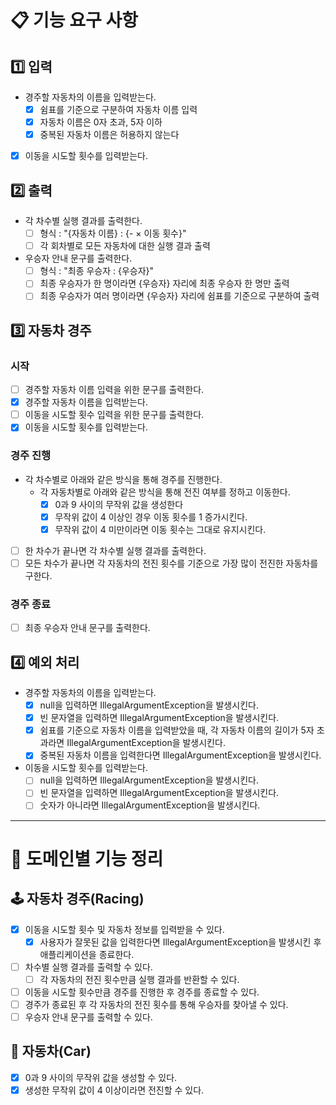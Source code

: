 # 📋 기능 요구 사항
## 1️⃣ 입력
- 경주할 자동차의 이름을 입력받는다.
    - [X] 쉼표를 기준으로 구분하여 자동차 이름 입력
    - [X] 자동차 이름은 0자 초과, 5자 이하
    - [X] 중복된 자동차 이름은 허용하지 않는다
- [X] 이동을 시도할 횟수를 입력받는다.

## 2️⃣ 출력
- 각 차수별 실행 결과를 출력한다.
    - [ ] 형식 : "{자동차 이름} : {- $\times$ 이동 횟수}"
    - [ ] 각 회차별로 모든 자동차에 대한 실행 결과 출력
- 우승자 안내 문구를 출력한다.
    - [ ] 형식 : "최종 우승자 : {우승자}"
    - [ ] 최종 우승자가 한 명이라면 {우승자} 자리에 최종 우승자 한 명만 출력
    - [ ] 최종 우승자가 여러 명이라면 {우승자} 자리에 쉼표를 기준으로 구분하여 출력

## 3️⃣ 자동차 경주
### 시작
- [ ] 경주할 자동차 이름 입력을 위한 문구를 출력한다.
- [X] 경주할 자동차 이름을 입력받는다.
- [ ] 이동을 시도할 횟수 입력을 위한 문구를 출력한다.
- [X] 이동을 시도할 횟수를 입력받는다.

### 경주 진행
- 각 차수별로 아래와 같은 방식을 통해 경주를 진행한다.
    - 각 자동차별로 아래와 같은 방식을 통해 전진 여부를 정하고 이동한다.
        - [X] 0과 9 사이의 무작위 값을 생성한다
        - [X] 무작위 값이 4 이상인 경우 이동 횟수를 1 증가시킨다.
        - [X] 무작위 값이 4 미만이라면 이동 횟수는 그대로 유지시킨다.
- [ ] 한 차수가 끝나면 각 차수별 실행 결과를 출력한다.
- [ ] 모든 차수가 끝나면 각 자동차의 전진 횟수를 기준으로 가장 많이 전진한 자동차를 구한다.

### 경주 종료
- [ ] 최종 우승자 안내 문구를 출력한다.

## 4️⃣ 예외 처리
- 경주할 자동차의 이름을 입력받는다.
    - [X] null을 입력하면 IllegalArgumentException을 발생시킨다.
    - [X] 빈 문자열을 입력하면 IllegalArgumentException을 발생시킨다.
    - [X] 쉼표를 기준으로 자동차 이름을 입력받았을 때, 각 자동차 이름의 길이가 5자 초과라면 IllegalArgumentException을 발생시킨다.
    - [X] 중복된 자동차 이름을 입력한다면 IllegalArgumentException을 발생시킨다.
- 이동을 시도할 횟수를 입력받는다.
    - [ ] null을 입력하면 IllegalArgumentException을 발생시킨다.
    - [ ] 빈 문자열을 입력하면 IllegalArgumentException을 발생시킨다.
    - [ ] 숫자가 아니라면 IllegalArgumentException을 발생시킨다.

---

# 📂 도메인별 기능 정리

## 🕹️ 자동차 경주(Racing)
- [X] 이동을 시도할 횟수 및 자동차 정보를 입력받을 수 있다.
    - [X] 사용자가 잘못된 값을 입력한다면 IllegalArgumentException을 발생시킨 후 애플리케이션을 종료한다.
- [ ] 차수별 실행 결과를 출력할 수 있다.
    - [ ] 각 자동차의 전진 횟수만큼 실행 결과를 반환할 수 있다.
- [ ] 이동을 시도할 횟수만큼 경주를 진행한 후 경주를 종료할 수 있다.
- [ ] 경주가 종료된 후 각 자동차의 전진 횟수를 통해 우승자를 찾아낼 수 있다.
- [ ] 우승자 안내 문구를 출력할 수 있다.

## 🚗 자동차(Car)
- [X] 0과 9 사이의 무작위 값을 생성할 수 있다.
- [X] 생성한 무작위 값이 4 이상이라면 전진할 수 있다.